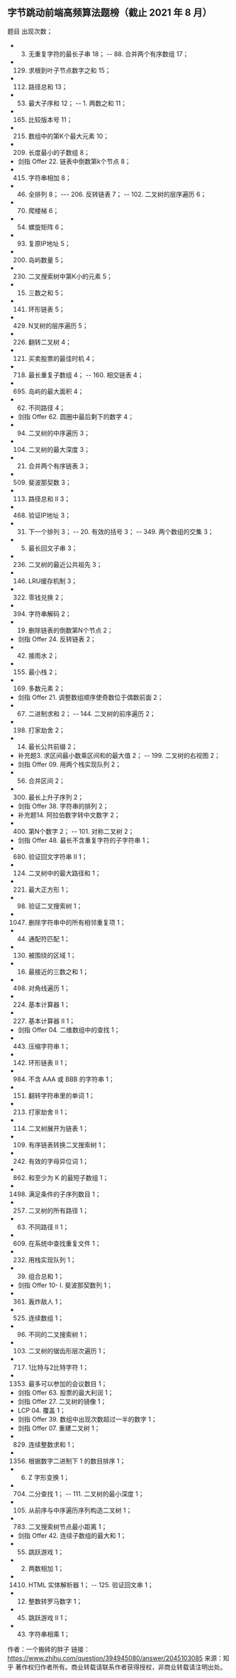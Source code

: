 ## 字节跳动前端高频算法题榜（截止 2021 年 8 月）

题目 出现次数；

- 3. 无重复字符的最长子串 18；
-- 88. 合并两个有序数组 17；
- 129. 求根到叶子节点数字之和 15；
- 112. 路径总和 13；
- 53. 最大子序和 12；
-- 1. 两数之和 11；
- 165. 比较版本号 11；
- 215. 数组中的第K个最大元素 10；
- 209. 长度最小的子数组 8；
- 剑指 Offer 22. 链表中倒数第k个节点 8；
- 415. 字符串相加 8；
- 46. 全排列 8；
--- 206. 反转链表 7；
-- 102. 二叉树的层序遍历 6；
- 70. 爬楼梯 6；
- 54. 螺旋矩阵 6；
- 93. 复原IP地址 5；
- 200. 岛屿数量 5；
- 230. 二叉搜索树中第K小的元素 5；
- 15. 三数之和 5；
- 141. 环形链表 5；
- 429. N叉树的层序遍历 5；
- 226. 翻转二叉树 4；
- 121. 买卖股票的最佳时机 4；
- 718. 最长重复子数组 4；
-- 160. 相交链表 4；
- 695. 岛屿的最大面积 4；
- 62. 不同路径 4；
- 剑指 Offer 62. 圆圈中最后剩下的数字 4；
- 94. 二叉树的中序遍历 3；
- 104. 二叉树的最大深度 3；
- 21. 合并两个有序链表 3；
- 509. 斐波那契数 3；
- 113. 路径总和 II 3；
- 468. 验证IP地址 3；
- 31. 下一个排列 3；
-- 20. 有效的括号 3；
-- 349. 两个数组的交集 3；
- 5. 最长回文子串 3；
- 236. 二叉树的最近公共祖先 3；
- 146. LRU缓存机制 3；
- 322. 零钱兑换 2；
- 394. 字符串解码 2；
- 19. 删除链表的倒数第N个节点 2；
- 剑指 Offer 24. 反转链表 2；
- 42. 接雨水 2；
- 155. 最小栈 2；
- 169. 多数元素 2；
- 剑指 Offer 21. 调整数组顺序使奇数位于偶数前面 2；
- 67. 二进制求和 2；
-- 144. 二叉树的前序遍历 2；
- 198. 打家劫舍 2；
- 14. 最长公共前缀 2；
- 补充题3. 求区间最小数乘区间和的最大值 2；
-- 199. 二叉树的右视图 2；
- 剑指 Offer 09. 用两个栈实现队列 2；
- 56. 合并区间 2；
- 300. 最长上升子序列 2；
- 剑指 Offer 38. 字符串的排列 2；
- 补充题14. 阿拉伯数字转中文数字 2；
- 400. 第N个数字 2；
-- 101. 对称二叉树 2；
- 剑指 Offer 48. 最长不含重复字符的子字符串 1；
- 680. 验证回文字符串 Ⅱ 1；
- 124. 二叉树中的最大路径和 1；
- 221. 最大正方形 1；
- 98. 验证二叉搜索树 1；
- 1047. 删除字符串中的所有相邻重复项 1；
- 44. 通配符匹配 1；
- 130. 被围绕的区域 1；
- 16. 最接近的三数之和 1；
- 498. 对角线遍历 1；
- 224. 基本计算器 1；
- 227. 基本计算器 II 1；
- 剑指 Offer 04. 二维数组中的查找 1；
- 443. 压缩字符串 1；
- 142. 环形链表 II 1；
- 984. 不含 AAA 或 BBB 的字符串 1；
- 151. 翻转字符串里的单词 1；
- 213. 打家劫舍 II 1；
- 114. 二叉树展开为链表 1；
- 109. 有序链表转换二叉搜索树 1；
- 242. 有效的字母异位词 1；
- 862. 和至少为 K 的最短子数组 1；
- 1498. 满足条件的子序列数目 1；
- 257. 二叉树的所有路径 1；
- 63. 不同路径 II 1；
- 609. 在系统中查找重复文件 1；
- 232. 用栈实现队列 1；
- 39. 组合总和 1；
- 剑指 Offer 10- I. 斐波那契数列 1；
- 361. 轰炸敌人 1；
- 525. 连续数组 1；
- 96. 不同的二叉搜索树 1；
- 103. 二叉树的锯齿形层次遍历 1；
- 717. 1比特与2比特字符 1；
- 1353. 最多可以参加的会议数目 1；
- 剑指 Offer 63. 股票的最大利润 1；
- 剑指 Offer 27. 二叉树的镜像 1；
- LCP 04. 覆盖 1；
- 剑指 Offer 39. 数组中出现次数超过一半的数字 1；
- 剑指 Offer 07. 重建二叉树 1；
- 829. 连续整数求和 1；
- 1356. 根据数字二进制下 1 的数目排序 1；
- 6. Z 字形变换 1；
- 704. 二分查找 1；
-- 111. 二叉树的最小深度 1；
- 105. 从前序与中序遍历序列构造二叉树 1；
- 783. 二叉搜索树节点最小距离 1；
- 剑指 Offer 42. 连续子数组的最大和 1；
- 55. 跳跃游戏 1；
- 2. 两数相加 1；
- 1410. HTML 实体解析器 1；
-- 125. 验证回文串 1；
- 12. 整数转罗马数字 1；
- 45. 跳跃游戏 II 1；
- 43. 字符串相乘 1；

作者：一个搬砖的胖子
链接：https://www.zhihu.com/question/394945080/answer/2045103085
来源：知乎
著作权归作者所有。商业转载请联系作者获得授权，非商业转载请注明出处。
